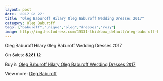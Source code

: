 ```yaml
---
layout: post
date: '2017-02-27'
title: "Oleg Baburoff Hilary Oleg Baburoff Wedding Dresses 2017"
category: Oleg Baburoff
tags: ["baburoff","unique","oleg","dresses","rosy"]
image: http://img.hectodress.com/15331-thickbox_default/oleg-baburoff-hilary-oleg-baburoff-wedding-dresses-2013.jpg
---
```

Oleg Baburoff Hilary Oleg Baburoff Wedding Dresses 2017

On Sales: **$281.12**
<a href="https://www.hectodress.com/oleg-baburoff/7466-oleg-baburoff-hilary-oleg-baburoff-wedding-dresses-2013.html"><amp-img layout="responsive" width="600" height="600" src="//img.hectodress.com/15331-thickbox_default/oleg-baburoff-hilary-oleg-baburoff-wedding-dresses-2013.jpg" alt="Oleg Baburoff Hilary Oleg Baburoff Wedding Dresses 2017 0" /></a>
<a href="https://www.hectodress.com/oleg-baburoff/7466-oleg-baburoff-hilary-oleg-baburoff-wedding-dresses-2013.html"><amp-img layout="responsive" width="600" height="600" src="//img.hectodress.com/15332-thickbox_default/oleg-baburoff-hilary-oleg-baburoff-wedding-dresses-2013.jpg" alt="Oleg Baburoff Hilary Oleg Baburoff Wedding Dresses 2017 1" /></a>

Buy it: [Oleg Baburoff Hilary Oleg Baburoff Wedding Dresses 2017](https://www.hectodress.com/oleg-baburoff/7466-oleg-baburoff-hilary-oleg-baburoff-wedding-dresses-2013.html "Oleg Baburoff Hilary Oleg Baburoff Wedding Dresses 2017")

View more: [Oleg Baburoff](https://www.hectodress.com/130-oleg-baburoff "Oleg Baburoff")